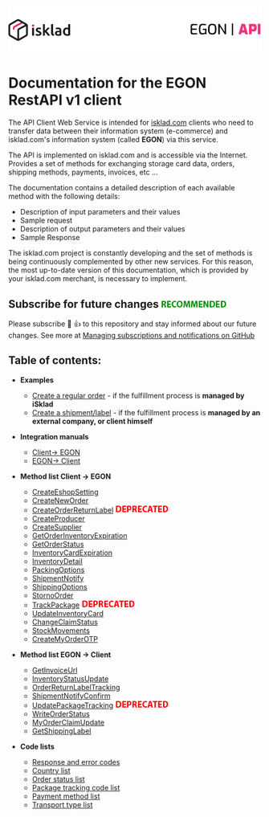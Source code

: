 <picture>
  <source media="(prefers-color-scheme: dark)" srcset="assets/images/logo_white.png">
  <img alt="logo" src="assets/images/logo_black.png">
</picture>

# Documentation for the EGON RestAPI v1 client

The API Client Web Service is intended for [isklad.com](https://isklad.com) clients who need to transfer data
between their information system (e-commerce) and isklad.com's information system (called **EGON**) via this service.

The API is implemented on isklad.com and is accessible via the Internet. Provides a set of methods for exchanging storage
card data, orders, shipping methods, payments, invoices, etc ...

The documentation contains a detailed description of each available method with the following details:

- Description of input parameters and their values
- Sample request
- Description of output parameters and their values
- Sample Response

The isklad.com project is constantly developing and the set of methods is being continuously complemented by other new
services. For this reason, the most up-to-date version of this documentation, which is provided by your isklad.com
merchant, is necessary to implement.

## Subscribe for future changes ![recommended](assets/images/recommended.png)
Please subscribe :eyes: :thumbsup: to this repository and stay informed about our future changes.
See more at [Managing subscriptions and notifications on GitHub](https://docs.github.com/en/account-and-profile/managing-subscriptions-and-notifications-on-github)


## Table of contents:

- **Examples**
  - [Create a regular order](examples/orders-fulfilled-by-isklad.md) - if the fulfillment process is **managed by iSklad**
  - [Create a shipment/label](examples/orders-fullfilled-by-client.md) - if the fulfillment process is **managed by an external company, or client himself**
- **Integration manuals**
  - [Client-> EGON](integration/client-to-egon.md)
  - [EGON-> Client](integration/egon-to-client.md)
  
- **Method list Client -> EGON**
  - [CreateEshopSetting](method-list/client-to-egon/CreateEshopSetting.md)
  - [CreateNewOrder](method-list/client-to-egon/CreateNewOrder.md)
  - [CreateOrderReturnLabel](method-list/client-to-egon/CreateOrderReturnLabel.md) ![deprecated](/assets/images/deprecated.png)
  - [CreateProducer](method-list/client-to-egon/CreateProducer.md)
  - [CreateSupplier](method-list/client-to-egon/CreateSupplier.md)
  - [GetOrderInventoryExpiration](method-list/client-to-egon/GetOrderInventoryExpiration.md)
  - [GetOrderStatus](method-list/client-to-egon/GetOrderStatus.md)
  - [InventoryCardExpiration](method-list/client-to-egon/InventoryCardExpiration.md)
  - [InventoryDetail](method-list/client-to-egon/InventoryDetail.md)
  - [PackingOptions](method-list/client-to-egon/PackingOptions.md)
  - [ShipmentNotify](method-list/client-to-egon/ShipmentNotify.md)
  - [ShippingOptions](method-list/client-to-egon/ShippingOptions.md)
  - [StornoOrder](method-list/client-to-egon/StornoOrder.md)
  - [TrackPackage](method-list/client-to-egon/TrackPackage.md) ![deprecated](/assets/images/deprecated.png)
  - [UpdateInventoryCard](method-list/client-to-egon/UpdateInventoryCard.md)
  - [ChangeClaimStatus](method-list/client-to-egon/ChangeClaimStatus.md)
  - [StockMovements](method-list/client-to-egon/StockMovements.md)
  - [CreateMyOrderOTP](method-list/client-to-egon/CreateMyOrderOTP.md)
  
- **Method list EGON -> Client**
  - [GetInvoiceUrl](method-list/egon-to-client/GetInvoiceUrl.md)
  - [InventoryStatusUpdate](method-list/egon-to-client/InventoryStatusUpdate.md)
  - [OrderReturnLabelTracking](method-list/egon-to-client/OrderReturnLabelTracking.md)
  - [ShipmentNotifyConfirm](method-list/egon-to-client/ShipmentNotifyConfirm.md)
  - [UpdatePackageTracking](method-list/egon-to-client/UpdatePackageTracking.md) ![deprecated](/assets/images/deprecated.png)
  - [WriteOrderStatus](method-list/egon-to-client/WriteOrderStatus.md)
  - [MyOrderClaimUpdate](method-list/egon-to-client/MyOrderClaimUpdate.md)
  - [GetShippingLabel](method-list/egon-to-client/GetShippingLabel.md)

- **Code lists**
  - [Response and error codes](code-lists/response-codes.md)
  - [Country list](code-lists/country-list.md)
  - [Order status list](code-lists/order-statuses.md)
  - [Package tracking code list](code-lists/package-tracking-codes.md)
  - [Payment method list](code-lists/payment-method-list.md)
  - [Transport type list](code-lists/transport-type-list.md)

